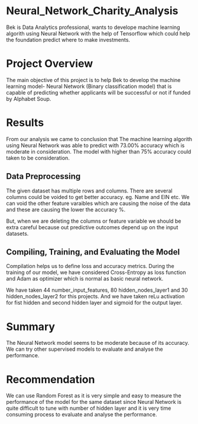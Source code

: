 # Neural_Network_Charity_Analysis
Bek is Data Analytics professional, wants to develope machine learning algorith using Neural Network with the help of Tensorflow which could help the foundation predict where to make investments.

# Project Overview
The main objective of this project is to help Bek to develop the machine learning model- Neural Network (Binary classification model) that is capable of predicting whether applicants will be successful or not if funded by Alphabet Soup.

# Results

From our analysis we came to conclusion that The machine learning algorith using Neural Network was able to predict with 73.00% accuracy which is moderate in consideration. The model with higher than 75% accuracy could taken to be consideration.

## Data Preprocessing
The given dataset has multiple rows and columns. There are several columns could be voided to get better accuracy. eg. Name and EIN etc.  We can void the other feature varaibles which are causing the noise of the data and these are causing the lower the accuracy %.

But, when we are deleting the columns or feature variable we should be extra careful because out predictive outcomes depend up on the input datasets.

## Compiling, Training, and Evaluating the Model
Compilation helps us to define loss and accuracy metrics. During the training of our model, we have considered Cross-Entropy as loss function and Adam as optimizer which is normal as basic neural network.

We have taken 44 number_input_features, 80 hidden_nodes_layer1 and 30 hidden_nodes_layer2 for this projects. And we have taken reLu activation for fist hidden and second hidden layer and sigmoid for the output layer.

# Summary
The Neural Network model seems to be moderate because of its accuracy. We can try other supervised models to evaluate and analyse the performance.

# Recommendation
We can use Random Forest as it is very simple and easy to measure the performance of the model for the same dataset since Neural Network is quite difficult to tune with number of hidden layer and it is very time consuming process to evaluate and analyse the performance.
